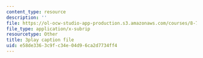 ```yaml
---
content_type: resource
description: ''
file: https://ol-ocw-studio-app-production.s3.amazonaws.com/courses/8-701-introduction-to-nuclear-and-particle-physics-fall-2020/e58de3363c9fc34e04d96ca2d7734ff4_4H0EHje2QbQ.srt
file_type: application/x-subrip
resourcetype: Other
title: 3play caption file
uid: e58de336-3c9f-c34e-04d9-6ca2d7734ff4
---
```

